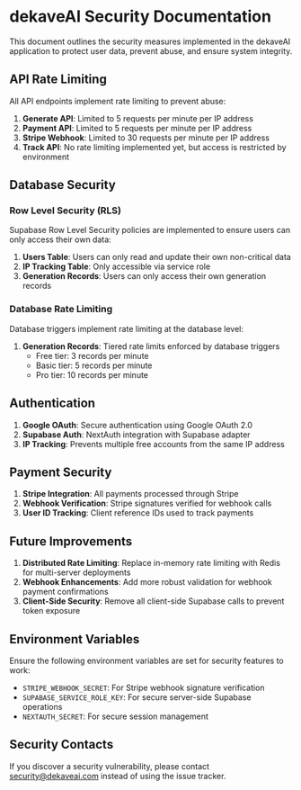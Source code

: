 # dekaveAI Security Documentation

This document outlines the security measures implemented in the dekaveAI application to protect user data, prevent abuse, and ensure system integrity.

## API Rate Limiting

All API endpoints implement rate limiting to prevent abuse:

1. **Generate API**: Limited to 5 requests per minute per IP address
2. **Payment API**: Limited to 5 requests per minute per IP address
3. **Stripe Webhook**: Limited to 30 requests per minute per IP address
4. **Track API**: No rate limiting implemented yet, but access is restricted by environment

## Database Security

### Row Level Security (RLS)

Supabase Row Level Security policies are implemented to ensure users can only access their own data:

1. **Users Table**: Users can only read and update their own non-critical data
2. **IP Tracking Table**: Only accessible via service role
3. **Generation Records**: Users can only access their own generation records

### Database Rate Limiting

Database triggers implement rate limiting at the database level:

1. **Generation Records**: Tiered rate limits enforced by database triggers
   - Free tier: 3 records per minute
   - Basic tier: 5 records per minute
   - Pro tier: 10 records per minute

## Authentication

1. **Google OAuth**: Secure authentication using Google OAuth 2.0
2. **Supabase Auth**: NextAuth integration with Supabase adapter
3. **IP Tracking**: Prevents multiple free accounts from the same IP address

## Payment Security

1. **Stripe Integration**: All payments processed through Stripe
2. **Webhook Verification**: Stripe signatures verified for webhook calls
3. **User ID Tracking**: Client reference IDs used to track payments

## Future Improvements

1. **Distributed Rate Limiting**: Replace in-memory rate limiting with Redis for multi-server deployments
2. **Webhook Enhancements**: Add more robust validation for webhook payment confirmations
3. **Client-Side Security**: Remove all client-side Supabase calls to prevent token exposure

## Environment Variables

Ensure the following environment variables are set for security features to work:

- `STRIPE_WEBHOOK_SECRET`: For Stripe webhook signature verification
- `SUPABASE_SERVICE_ROLE_KEY`: For secure server-side Supabase operations
- `NEXTAUTH_SECRET`: For secure session management

## Security Contacts

If you discover a security vulnerability, please contact [security@dekaveai.com](mailto:security@dekaveai.com) instead of using the issue tracker. 